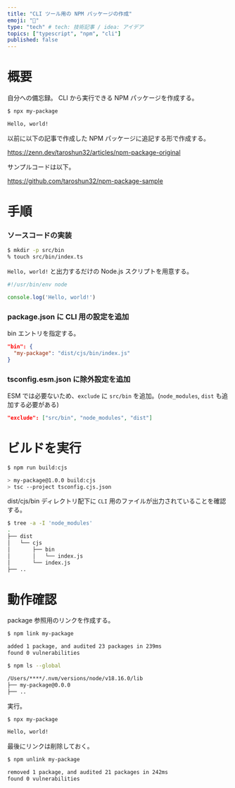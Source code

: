 ```yaml
---
title: "CLI ツール用の NPM パッケージの作成"
emoji: "🌟"
type: "tech" # tech: 技術記事 / idea: アイデア
topics: ["typescript", "npm", "cli"]
published: false
---
```


# 概要

自分への備忘録。
CLI から実行できる NPM パッケージを作成する。

```sh
$ npx my-package

Hello, world!
```

以前に以下の記事で作成した NPM パッケージに追記する形で作成する。

https://zenn.dev/taroshun32/articles/npm-package-original

サンプルコードは以下。

https://github.com/taroshun32/npm-package-sample

# 手順

### ソースコードの実装

```sh
$ mkdir -p src/bin
% touch src/bin/index.ts
```

`Hello, world!` と出力するだけの Node.js スクリプトを用意する。

```typescript:src/bin/index.ts
#!/usr/bin/env node

console.log('Hello, world!')
```

### package.json に CLI 用の設定を追加

bin エントリを指定する。

```json:package.json
"bin": {
  "my-package": "dist/cjs/bin/index.js"
}
```

### tsconfig.esm.json に除外設定を追加

ESM では必要ないため、`exclude` に `src/bin` を追加。(`node_modules`, `dist` も追加する必要がある)

```json:tsconfig.esm.json
"exclude": ["src/bin", "node_modules", "dist"]
```

# ビルドを実行

```sh
$ npm run build:cjs

> my-package@1.0.0 build:cjs
> tsc --project tsconfig.cjs.json
```

dist/cjs/bin ディレクトリ配下に `CLI` 用のファイルが出力されていることを確認する。

```sh
$ tree -a -I 'node_modules'
.
├── dist
│   └── cjs
│       ├── bin
│       │   └── index.js
│       └── index.js
├── ..
```

# 動作確認

package 参照用のリンクを作成する。

```sh
$ npm link my-package

added 1 package, and audited 23 packages in 239ms
found 0 vulnerabilities

$ npm ls --global

/Users/****/.nvm/versions/node/v18.16.0/lib
├── my-package@0.0.0
├── ..
```

実行。

```sh
$ npx my-package

Hello, world!
```

最後にリンクは削除しておく。

```sh
$ npm unlink my-package

removed 1 package, and audited 21 packages in 242ms
found 0 vulnerabilities
```
